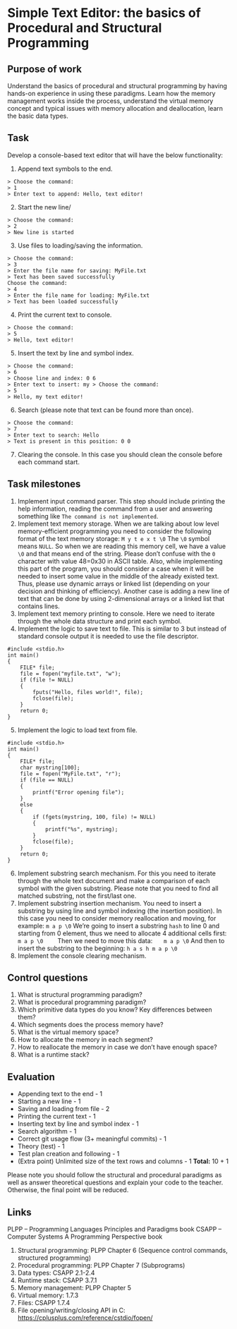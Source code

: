 # Simple Text Editor: the basics of Procedural and Structural Programming
## Purpose of work
Understand the basics of procedural and structural programming by having hands-on experience
in using these paradigms. Learn how the memory management works inside the process,
understand the virtual memory concept and typical issues with memory allocation and
deallocation, learn the basic data types.

## Task
Develop a console-based text editor that will have the below functionality:
1. Append text symbols to the end.
```
> Choose the command:
> 1
> Enter text to append: Hello, text editor!
```
2. Start the new line/
```
> Choose the command:
> 2
> New line is started
```
3. Use files to loading/saving the information.
```
> Choose the command:
> 3
> Enter the file name for saving: MyFile.txt
> Text has been saved successfully
Choose the command:
> 4
> Enter the file name for loading: MyFile.txt
> Text has been loaded successfully
```
4. Print the current text to console.
```
> Choose the command:
> 5
> Hello, text editor!
```
5. Insert the text by line and symbol index.
```
> Choose the command:
> 6
> Choose line and index: 0 6
> Enter text to insert: my > Choose the command:
> 5
> Hello, my text editor!
```
6. Search (please note that text can be found more than once).
```
> Choose the command:
> 7
> Enter text to search: Hello
> Text is present in this position: 0 0
```
7. Clearing the console.
   In this case you should clean the console before each command start.

## Task milestones
1. Implement input command parser.
   This step should include printing the help information, reading the command from a user and
   answering something like `The command is not implemented`.
2. Implement text memory storage.
   When we are talking about low level memory-efficient programming you need to consider the
   following format of the text memory storage: `M y t e x t \0`
   The `\0` symbol means `NULL`. So when we are reading this memory cell, we have a value `\0`
   and that means end of the string. Please don’t confuse with the `0` character with value 48=0x30 in
   ASCII table.
   Also, while implementing this part of the program, you should consider a case when it will be
   needed to insert some value in the middle of the already existed text. Thus, please use dynamic
   arrays or linked list (depending on your decision and thinking of efficiency). Another case is
   adding a new line of text that can be done by using 2-dimensional arrays or a linked list that
   contains lines.
3. Implement text memory printing to console.
   Here we need to iterate through the whole data structure and print each symbol.
4. Implement the logic to save text to file.
   This is similar to 3 but instead of standard console output it is needed to use the file descriptor.
```
#include <stdio.h>
int main()
{
    FILE* file;
    file = fopen("myfile.txt", "w");
    if (file != NULL)
    {
        fputs("Hello, files world!", file);
        fclose(file);
    }
    return 0;
}
```
5. Implement the logic to load text from file.
```
#include <stdio.h>
int main()
{
    FILE* file;
    char mystring[100];
    file = fopen("MyFile.txt", "r");
    if (file == NULL)
    {
        printf("Error opening file");
    }
    else
    {
        if (fgets(mystring, 100, file) != NULL)
        {
            printf("%s", mystring);
        }
        fclose(file);
    }
    return 0;
}
```
6. Implement substring search mechanism.
   For this you need to iterate through the whole text document and make a comparison of each
   symbol with the given substring. Please note that you need to find all matched substring, not the
   first/last one.
7. Implement substring insertion mechanism.
   You need to insert a substring by using line and symbol indexing (the insertion position). In this
   case you need to consider memory reallocation and moving, for example: `m a p \0`
   We’re going to insert a substring `hash` to line 0 and starting from 0 element, thus we need to
   allocate 4 additional cells first: `m a p \0    `
   Then we need to move this data: `   m a p \0`
   And then to insert the substring to the beginning: `h a s h m a p \0`
8. Implement the console clearing mechanism.

## Control questions
1. What is structural programming paradigm?
2. What is procedural programming paradigm?
3. Which primitive data types do you know? Key differences between them?
4. Which segments does the process memory have?
5. What is the virtual memory space?
6. How to allocate the memory in each segment?
7. How to reallocate the memory in case we don’t have enough space?
8. What is a runtime stack?

## Evaluation
- Appending text to the end  - 1
- Starting a new line - 1
- Saving and loading from file - 2
- Printing the current text - 1
- Inserting text by line and symbol index - 1
- Search algorithm - 1
- Correct git usage flow (3+ meaningful commits) - 1
- Theory (test) - 1
- Test plan creation and following - 1
- (Extra point) Unlimited size of the text rows and columns - 1
  **Total:** 10 + 1

Please note you should follow the structural and procedural paradigms as well as answer
theoretical questions and explain your code to the teacher. Otherwise, the final point will
be reduced.

## Links
PLPP – Programming Languages Principles and Paradigms book
CSAPP – Computer Systems A Programming Perspective book
1. Structural programming: PLPP Chapter 6 (Sequence control commands, structured
   programming)
2. Procedural programming: PLPP Chapter 7 (Subprograms)
3. Data types: CSAPP 2.1-2.4
4. Runtime stack: CSAPP 3.7.1
5. Memory management: PLPP Chapter 5
6. Virtual memory: 1.7.3
7. Files: CSAPP 1.7.4
8. File opening/writing/closing API in C: https://cplusplus.com/reference/cstdio/fopen/

